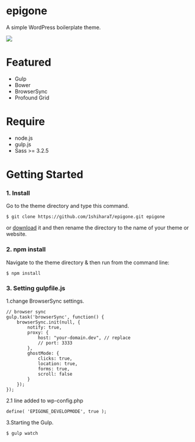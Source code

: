 epigone
===
A simple WordPress boilerplate theme.


![](http://f.cl.ly/items/2Q0x0I160F022n1q2x2i/screenshot.png)


# Featured

* Gulp
* Bower
* BrowserSync
* Profound Grid

# Require

* node.js
* gulp.js
* Sass >= 3.2.5

# Getting Started

### 1. Install

Go to the theme directory and type this command.

	$ git clone https://github.com/1shiharaT/epigone.git epigone

or [download](https://github.com/roots/roots/archive/master.zip) it and then rename the directory to the name of your theme or website.

### 2. npm install

Navigate to the theme directory & then run from the command line:

	$ npm install

### 3. Setting gulpfile.js

1.change BrowserSync settings.

	// browser sync
	gulp.task('browserSync', function() {
		browserSync.init(null, {
			notify: true,
			proxy: {
				host: "your-domain.dev", // replace
				// port: 3333
			},
			ghostMode: {
				clicks: true,
				location: true,
				forms: true,
				scroll: false
			}
		});
	});

2.1 line added to wp-config.php

	define( 'EPIGONE_DEVELOPMODE', true );


3.Starting the Gulp.

	$ gulp watch



